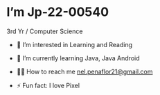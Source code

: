<h1>I’m Jp-22-00540</h1>
<p>3rd Yr / Computer Science </p>

- 👀 I’m interested in Learning and Reading
  
- 🌱 I’m currently learning Java, Java Android

- 🐱‍👤 How to reach me nel.penaflor21@gmail.com

- ⚡ Fun fact: I love Pixel 

<!---
Jp-22-00540/Jp-22-00540 is a ✨ special ✨ repository because its `README.md` (this file) appears on your GitHub profile.
You can click the Preview link to take a look at your changes.
--->

